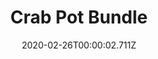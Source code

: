 ---
templateKey: blog-post
featuredpost: false
date: 2020-02-26T00:00:02.711Z
featuredimage: /img/Crab_Pot_Bundle.png
title: Crab Pot Bundle
description: Fish Tank
reward: Crab Pot (3)
tags:
  - Lobster
  - Crayfish
  - Crab
  - Cockle
  - Mussel
  - Shrimp
  - Snail
  - Periwinkle
  - Oyster
  - Clam
  - bundles
  - Fish Tank
---